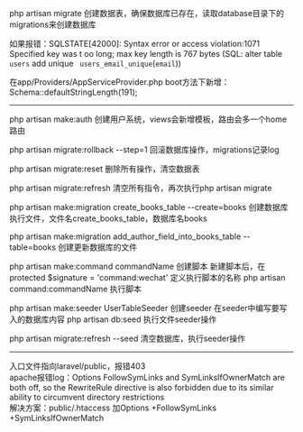 php artisan migrate     创建数据表，确保数据库已存在，读取database目录下的migrations来创建数据库

如果报错：SQLSTATE[42000]: Syntax error or access violation:1071 Specified key was t
oo long; max key length is 767 bytes (SQL: alter table `users` add unique `
users_email_unique`(`email`))

在app/Providers/AppServiceProvider.php
boot方法下新增：Schema::defaultStringLength(191);

-----------------------------------------------------------------------------------------------
php artisan make:auth   创建用户系统，views会新增模板，路由会多一个home路由

php artisan migrate:rollback --step=1    回滚数据库操作，migrations记录log

php artisan migrate:reset   删除所有操作，清空数据表

php artisan migrate:refresh   清空所有指令，再次执行php artisan migrate

php artisan make:migration create_books_table --create=books    创建数据库执行文件，文件名create_books_table，数据库名books

php artisan make:migration add_author_field_into_books_table --table=books     创建更新数据库的文件

php artisan make:command commandName    创建脚本
新建脚本后，在  protected $signature = 'command:wechat' 定义执行脚本的名称
php artisan command:commandName     执行脚本

php artisan make:seeder UserTableSeeder 创建seeder
在seeder中编写要写入的数据库内容
php artisan db:seed         执行文件seeder操作

php artisan migrate:refresh --seed      清空数据库，执行seeder操作


-----------------------------------------------------------------------------------------------
入口文件指向laravel/public，报错403      
apache报错log：Options FollowSymLinks and SymLinksIfOwnerMatch are both off, so the RewriteRule directive is also forbidden due to its similar ability to circumvent directory restrictions      
解决方案：public/.htaccess   加Options +FollowSymLinks +SymLinksIfOwnerMatch
